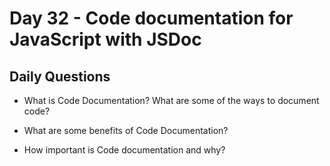 # Day 32 - Code documentation for JavaScript with JSDoc

## Daily Questions

- What is Code Documentation? What are some of the ways to document code?

- What are some benefits of Code Documentation?

- How important is Code documentation and why?